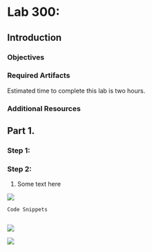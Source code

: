 # Lab 300: 

## Introduction


### Objectives


### Required Artifacts

Estimated time to complete this lab is two hours.

### Additional Resources

## Part 1. 

### Step 1: 

### Step 2: 

1. Some text here

![](./images/1a.png "")


```
Code Snippets


```

![](./images/111.png "")

![](./images/112.png "")
